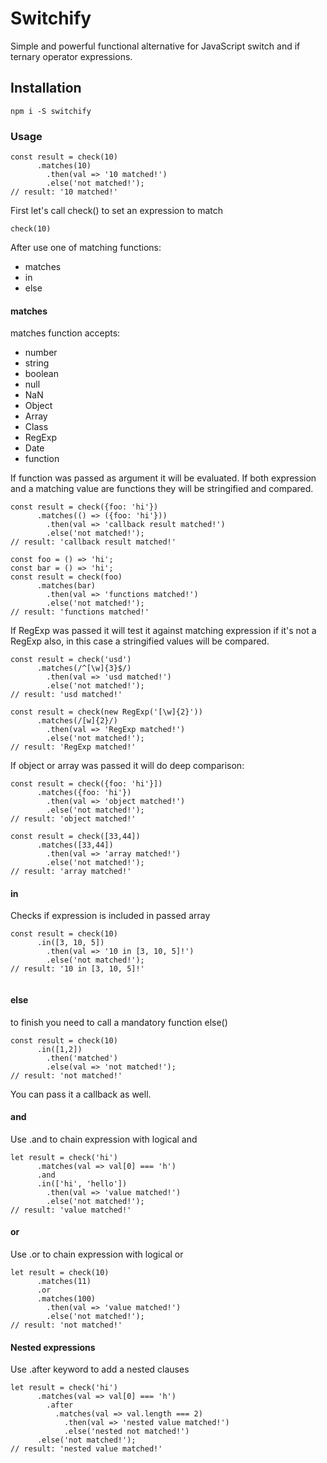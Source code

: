 # Switchify

Simple and powerful functional alternative for JavaScript switch and if ternary operator expressions.

## Installation

```
npm i -S switchify
```

### Usage

```
const result = check(10)
      .matches(10)
        .then(val => '10 matched!')
        .else('not matched!');
// result: '10 matched!'
```
First let's call check() to set an expression to match  
```
check(10)
```
After use one of matching functions:

- matches
- in
- else

#### matches

matches function accepts:
- number
- string
- boolean
- null
- NaN
- Object
- Array
- Class
- RegExp
- Date
- function

If function was passed as argument it will be evaluated. 
If both expression and a matching value are functions they will be stringified and compared.
```
const result = check({foo: 'hi'})
      .matches(() => ({foo: 'hi'}))
        .then(val => 'callback result matched!')
        .else('not matched!');      
// result: 'callback result matched!'

const foo = () => 'hi';
const bar = () => 'hi';
const result = check(foo)
      .matches(bar)
        .then(val => 'functions matched!')
        .else('not matched!');
// result: 'functions matched!'
```

If RegExp was passed it will test it against matching expression if it's not a RegExp also, 
in this case a stringified values will be compared. 
```
const result = check('usd')
      .matches(/^[\w]{3}$/)
        .then(val => 'usd matched!')
        .else('not matched!');
// result: 'usd matched!'

const result = check(new RegExp('[\w]{2}'))
      .matches(/[w]{2}/)
        .then(val => 'RegExp matched!')
        .else('not matched!');
// result: 'RegExp matched!'
```

If object or array was passed it will do deep comparison:
```
const result = check({foo: 'hi'}])
      .matches({foo: 'hi'})
        .then(val => 'object matched!')
        .else('not matched!');
// result: 'object matched!'

const result = check([33,44])
      .matches([33,44])
        .then(val => 'array matched!')
        .else('not matched!');
// result: 'array matched!'
```
#### in
Checks if expression is included in passed array
```
const result = check(10)
      .in([3, 10, 5])
        .then(val => '10 in [3, 10, 5]!')
        .else('not matched!');
// result: '10 in [3, 10, 5]!'
      
```
#### else
to finish you need to call a mandatory function else()
```
const result = check(10)
      .in([1,2])
        .then('matched')
        .else(val => 'not matched!');
// result: 'not matched!'
```
You can pass it a callback as well.

#### and
Use .and to chain expression with logical and
```
let result = check('hi')
      .matches(val => val[0] === 'h')
      .and
      .in(['hi', 'hello'])
        .then(val => 'value matched!')
        .else('not matched!');
// result: 'value matched!'
```

#### or
Use .or to chain expression with logical or
```
let result = check(10)
      .matches(11)
      .or
      .matches(100)
        .then(val => 'value matched!')
        .else('not matched!');
// result: 'not matched!'
```

#### Nested expressions
Use .after keyword to add a nested clauses
```
let result = check('hi')
      .matches(val => val[0] === 'h')
        .after
          .matches(val => val.length === 2)
            .then(val => 'nested value matched!')
            .else('nested not matched!')
      .else('not matched!');
// result: 'nested value matched!'
```
